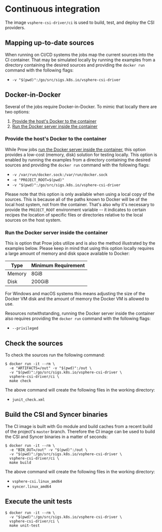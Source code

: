 # Continuous integration

The image `vsphere-csi-driver/ci` is used to build, test, and deploy the CSI providers.

## Mapping up-to-date sources

When running on CI/CD systems the jobs map the current sources into the CI container. That may be simulated locally by running the examples from a directory containing the desired sources and providing the `docker run` command with the following flags:

* `-v "$(pwd)":/go/src/sigs.k8s.io/vsphere-csi-driver`

## Docker-in-Docker

Several of the jobs require Docker-in-Docker. To mimic that locally there are two options:

1. [Provide the host's Docker to the container](#provide-the-hosts-docker-to-the-container)
2. [Run the Docker server inside the container](#run-the-docker-server-inside-the-container)

### Provide the host's Docker to the container

While Prow jobs [run the Docker server inside the container](#run-the-docker-server-inside-the-container), this option provides a low-cost (memory, disk) solution for testing locally. This option is enabled by running the examples from a directory containing the desired sources and providing the `docker run` command with the following flags:

* `-v /var/run/docker.sock:/var/run/docker.sock`
* `-e "PROJECT_ROOT=$(pwd)"`
* `-v "$(pwd)":/go/src/sigs.k8s.io/vsphere-csi-driver`

Please note that this option is only available when using a local copy of the sources. This is because all of the paths known to Docker will be of the local host system, not from the container. That's also why it's necessary to provide the `PROJECT_ROOT` environment variable -- it indicates to certain recipes the location of specific files or directories relative to the local sources on the host system.

### Run the Docker server inside the container
This is option that Prow jobs utilize and is also the method illustrated by the examples below. Please keep in mind that using this option locally requires a large amount of memory and disk space available to Docker:

| Type | Minimum Requirement |
|------|---------------------|
| Memory | 8GiB |
| Disk | 200GiB |

For Windows and macOS systems this means adjusting the size of the Docker VM disk and the amount of memory the Docker VM is allowed to use.

Resources notwithstanding, running the Docker server inside the container also requires providing the `docker run` command with the following flags:

* `--privileged`

## Check the sources

To check the sources run the following command:

```shell
$ docker run -it --rm \
  -e "ARTIFACTS=/out" -v "$(pwd)":/out \
  -v "$(pwd)":/go/src/sigs.k8s.io/vsphere-csi-driver \
  vsphere-csi-driver/ci \
  make check
```

The above command will create the following files in the working directory:

* `junit_check.xml`

## Build the CSI and Syncer binaries

The CI image is built with Go module and build caches from a recent build of the project's `master` branch. Therefore the CI image can be used to build the CSI and Syncer binaries in a matter of seconds:

```shell
$ docker run -it --rm \
  -e "BIN_OUT=/out" -v "$(pwd)":/out \
  -v "$(pwd)":/go/src/sigs.k8s.io/vsphere-csi-driver \
  vsphere-csi-driver/ci \
  make build
```

The above command will create the following files in the working directory:

* `vsphere-csi.linux_amd64`
* `syncer.linux_amd64`

## Execute the unit tests

```shell
$ docker run -it --rm \
  -v "$(pwd)":/go/src/sigs.k8s.io/vsphere-csi-driver \
  vsphere-csi-driver/ci \
  make unit-test
```
